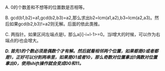 A. 0的个数差和不想等的位置数是否相等。

B. gcd(b1,b2)=a1,gcd(b2,b3)=a2,那么求出b2=lcm(a1,a2),b3=lcm(a2,a3)。然后如果gcd(b2,b3)!=a2则无解。后面的依此类推。

C. 两指针。如果区间左端点是l，那么a[i]-i+l-1>=0。当l增大的时候，可以作为右端点的i也会增大。

***D. 首先1的个数必须是偶数个才有解。然后就看相邻两个位置，如果都是0或者都是1，正好可以分到两串里，如果是01或者10，那么奇数对位置拿出1偶数对位置拿出0，使用shift操作就会变成00和11。***
